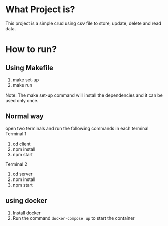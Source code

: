 What Project is?
================
This project is a simple crud using csv file to store, update, delete and read data.

How to run?
===========

Using Makefile
--------------
1. make set-up
2. make run

Note: The make set-up command will install the dependencies and it can be used only once.

Normal way
----------
open two terminals and run the following commands in each terminal
Terminal 1
1. cd client
2. npm install
3. npm start

Terminal 2
1. cd server
2. npm install
3. npm start

using docker
------------
1. Install docker 
2. Run the command `docker-compose up` to start the container
